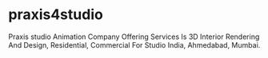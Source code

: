 # praxis4studio
Praxis studio Animation Company Offering Services Is 3D Interior Rendering And Design, Residential, Commercial For Studio India, Ahmedabad, Mumbai.
